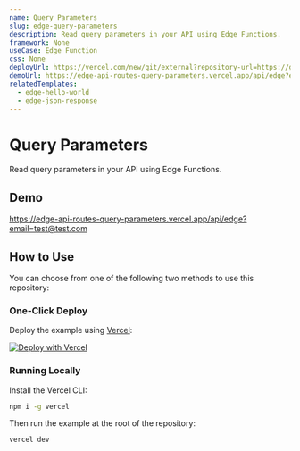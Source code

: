 ```yaml
---
name: Query Parameters
slug: edge-query-parameters
description: Read query parameters in your API using Edge Functions.
framework: None
useCase: Edge Function
css: None
deployUrl: https://vercel.com/new/git/external?repository-url=https://github.com/vercel/examples/tree/main/edge-functions/query-parameters&project-name=edge-query-parameters&repository-name=edge-query-parameters
demoUrl: https://edge-api-routes-query-parameters.vercel.app/api/edge?email=test@test.com
relatedTemplates:
  - edge-hello-world
  - edge-json-response
---
```


# Query Parameters

Read query parameters in your API using Edge Functions.

## Demo

https://edge-api-routes-query-parameters.vercel.app/api/edge?email=test@test.com

## How to Use

You can choose from one of the following two methods to use this repository:

### One-Click Deploy

Deploy the example using [Vercel](https://vercel.com?utm_source=github&utm_medium=readme&utm_campaign=vercel-examples):

[![Deploy with Vercel](https://vercel.com/button)](https://vercel.com/new/git/external?repository-url=https://github.com/vercel/examples/tree/main/edge-functions/query-parameters&project-name=edge-query-parameters&repository-name=edge-query-parameters)

### Running Locally

Install the Vercel CLI:

```bash
npm i -g vercel
```

Then run the example at the root of the repository:

```bash
vercel dev
```
